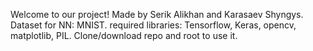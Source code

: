 Welcome to our project!
Made by Serik Alikhan and Karasaev Shyngys.
Dataset for NN: MNIST.
required libraries: Tensorflow, Keras, opencv, matplotlib, PIL. 
Clone/download repo and root to use it.
